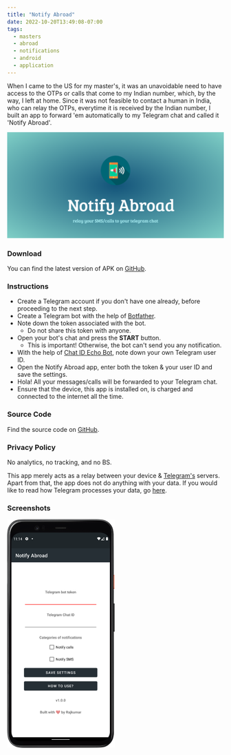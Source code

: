 ```yaml
---
title: "Notify Abroad"
date: 2022-10-20T13:49:08-07:00
tags:
  - masters
  - abroad
  - notifications
  - android
  - application
---
```


When I came to the US for my master's, it was an unavoidable need to have access to the OTPs or calls that come to my Indian number, which, by the way, I left at home. Since it was not feasible to contact a human in India, who can relay the OTPs, everytime it is received by the Indian number, I built an app to forward 'em automatically to my Telegram chat and called it 'Notify Abroad'.

![banner](/notify-abroad/banner.png)

### Download
You can find the latest version of APK on [GitHub](https://github.com/rajkumaar23/notify-abroad/releases/latest).

### Instructions
- Create a Telegram account if you don't have one already, before proceeding to the next step.
- Create a Telegram bot with the help of [Botfather](https://t.me/botfather).
- Note down the token associated with the bot.
  - Do not share this token with anyone.
- Open your bot's chat and press the **START** button.
  - This is important! Otherwise, the bot can't send you any notification.
- With the help of [Chat ID Echo Bot](https://t.me/chatid_echo_bot), note down your own Telegram user ID.
- Open the Notify Abroad app, enter both the token & your user ID and save the settings.
- Hola! All your messages/calls will be forwarded to your Telegram chat.
- Ensure that the device, this app is installed on, is charged and connected to the internet all the time.

### Source Code

Find the source code on [GitHub](https://github.com/rajkumaar23/notify-abroad).

### Privacy Policy
No analytics, no tracking, and no BS.

This app merely acts as a relay between your device & [Telegram's](https://telegram.org) servers. Apart from that, the app does not do anything with your data. If you would like to read how Telegram processes your data, go [here](https://telegram.org/privacy?setln=en).

### Screenshots

<div >
  <img src="/notify-abroad/mobile-ss1.png" width="250"/>
</div>